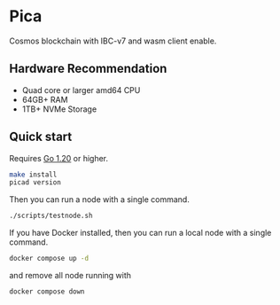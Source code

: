 # Pica
Cosmos blockchain with IBC-v7 and wasm client enable.

## Hardware Recommendation

* Quad core or larger amd64 CPU
* 64GB+ RAM
* 1TB+ NVMe Storage

## Quick start

Requires [Go 1.20](https://go.dev/doc/install) or higher.

```bash
make install
picad version
```
Then you can run a node with a single command.

```bash
./scripts/testnode.sh   
```

If you have Docker installed, then you can run a local node with a single command.

```bash
docker compose up -d
```
and remove all node running with

```bash
docker compose down
```
